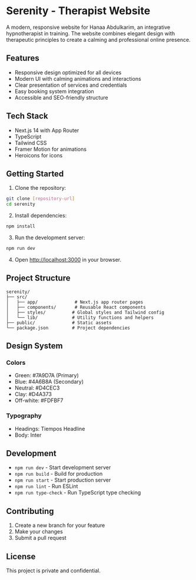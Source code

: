 # Serenity - Therapist Website

A modern, responsive website for Hanaa Abdulkarim, an integrative hypnotherapist in training. The website combines elegant design with therapeutic principles to create a calming and professional online presence.

## Features

- Responsive design optimized for all devices
- Modern UI with calming animations and interactions
- Clear presentation of services and credentials
- Easy booking system integration
- Accessible and SEO-friendly structure

## Tech Stack

- Next.js 14 with App Router
- TypeScript
- Tailwind CSS
- Framer Motion for animations
- Heroicons for icons

## Getting Started

1. Clone the repository:
```bash
git clone [repository-url]
cd serenity
```

2. Install dependencies:
```bash
npm install
```

3. Run the development server:
```bash
npm run dev
```

4. Open [http://localhost:3000](http://localhost:3000) in your browser.

## Project Structure

```
serenity/
├── src/
│   ├── app/              # Next.js app router pages
│   ├── components/       # Reusable React components
│   ├── styles/          # Global styles and Tailwind config
│   └── lib/             # Utility functions and helpers
├── public/              # Static assets
└── package.json         # Project dependencies
```

## Design System

### Colors
- Green: #7A9D7A (Primary)
- Blue: #4A6B8A (Secondary)
- Neutral: #D4CEC3
- Clay: #D4A373
- Off-white: #FDFBF7

### Typography
- Headings: Tiempos Headline
- Body: Inter

## Development

- `npm run dev` - Start development server
- `npm run build` - Build for production
- `npm run start` - Start production server
- `npm run lint` - Run ESLint
- `npm run type-check` - Run TypeScript type checking

## Contributing

1. Create a new branch for your feature
2. Make your changes
3. Submit a pull request

## License

This project is private and confidential. 